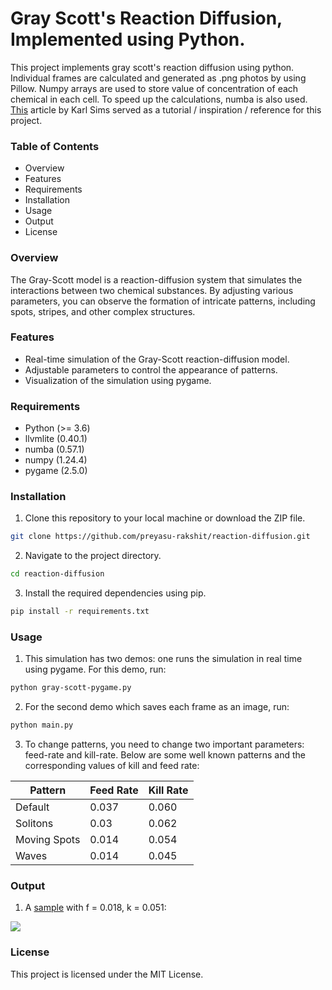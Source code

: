# Gray Scott's Reaction Diffusion, Implemented using Python.

This project implements gray scott's reaction diffusion using python. Individual frames are calculated and generated as .png photos by using Pillow. Numpy arrays are used to store value of concentration of each chemical in each cell. To speed up the calculations, numba is also used. [This](http://karlsims.com/rd.html) article by Karl Sims served as a tutorial / inspiration / reference for this project.


### Table of Contents

- Overview
- Features
- Requirements
- Installation
- Usage
- Output
- License


### Overview

The Gray-Scott model is a reaction-diffusion system that simulates the interactions between two chemical substances. By adjusting various parameters, you can observe the formation of intricate patterns, including spots, stripes, and other complex structures.


### Features

- Real-time simulation of the Gray-Scott reaction-diffusion model.
- Adjustable parameters to control the appearance of patterns.
- Visualization of the simulation using pygame.


### Requirements

- Python (>= 3.6)
- llvmlite (0.40.1)
- numba (0.57.1)
- numpy (1.24.4)
- pygame (2.5.0)


### Installation

1. Clone this repository to your local machine or download the ZIP file.
```bash
git clone https://github.com/preyasu-rakshit/reaction-diffusion.git
```

2. Navigate to the project directory.
```bash
cd reaction-diffusion
```

3. Install the required dependencies using pip.
```bash
pip install -r requirements.txt
```

### Usage

1. This simulation has two demos: one runs the simulation in real time using pygame. For this demo, run:
```bash
python gray-scott-pygame.py
```

2. For the second demo which saves each frame as an image, run:
```bash
python main.py
```

3. To change patterns, you need to change two important parameters: feed-rate and kill-rate. Below are some well known patterns and the corresponding values of kill and feed rate:

Pattern | Feed Rate | Kill Rate
---|---|---|
Default | 0.037 | 0.060
Solitons | 0.03 | 0.062
Moving Spots | 0.014 | 0.054
Waves | 0.014 | 0.045


### Output

1. A [sample](./SampleImages/output.gif) with f = 0.018, k = 0.051:
<img src="./SampleImages/output.gif">



### License

This project is licensed under the MIT License.
